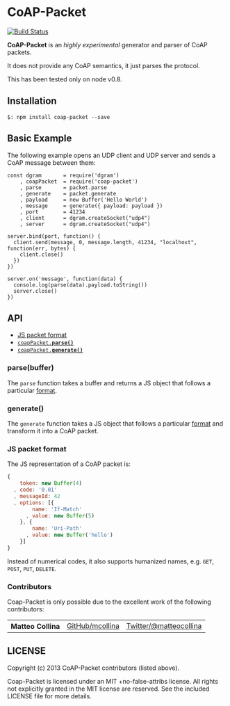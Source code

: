 CoAP-Packet
=====

[![Build
Status](https://travis-ci.org/mcollina/coap-packet.png)](https://travis-ci.org/mcollina/coap-packet)

__CoAP-Packet__ is an _highly experimental_ generator and parser of CoAP
packets.

It does not provide any CoAP semantics, it just parses the protocol.

This has been tested only on node v0.8.

## Installation

```
$: npm install coap-packet --save
```

## Basic Example

The following example opens an UDP client and UDP server and sends a
CoAP message between them:

```
const dgram       = require('dgram')
    , coapPacket  = require('coap-packet')
    , parse       = packet.parse
    , generate    = packet.generate
    , payload     = new Buffer('Hello World')
    , message     = generate({ payload: payload })
    , port        = 41234
    , client      = dgram.createSocket("udp4")
    , server      = dgram.createSocket("udp4")

server.bind(port, function() {
  client.send(message, 0, message.length, 41234, "localhost", function(err, bytes) {
    client.close()
  })
})

server.on('message', function(data) {
  console.log(parse(data).payload.toString())
  server.close()
})
```

## API

  * <a href="#format">JS packet format</a>
  * <a href="#parse"><code>coapPacket.<b>parse()</b></code></a>
  * <a href="#generate"><code>coapPacket.<b>generate()</b></code></a>

### parse(buffer)

The `parse` function takes a buffer and returns a JS object that
follows a particular <a href="#format">format</a>.

### generate()

The `generate` function takes a JS object that
follows a particular <a href="#format">format</a> and transform it into
a CoAP packet.

### JS packet format

The JS representation of a CoAP packet is:
```js
{
    token: new Buffer(4)
  , code: '0.01'
  , messageId: 42
  , options: [{
        name: 'If-Match'
      , value: new Buffer(5)
    }, {
        name: 'Uri-Path' 
      , value: new Buffer('hello')
    }]
}
```

Instead of numerical codes, it also supports humanized names, e.g.
`GET`, `POST`, `PUT`, `DELETE`.

### Contributors

Coap-Packet is only possible due to the excellent work of the following contributors:

<table><tbody>
<tr><th align="left">Matteo Collina</th><td><a href="https://github.com/mcollina">GitHub/mcollina</a></td><td><a href="https://twitter.com/matteocollina">Twitter/@matteocollina</a></td></tr>
</tbody></table>

## LICENSE
Copyright (c) 2013 CoAP-Packet contributors (listed above).

Coap-Packet is licensed under an MIT +no-false-attribs license.
All rights not explicitly granted in the MIT license are reserved.
See the included LICENSE file for more details.

